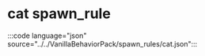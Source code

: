 # cat spawn_rule

:::code language="json" source="../../VanillaBehaviorPack/spawn_rules/cat.json":::